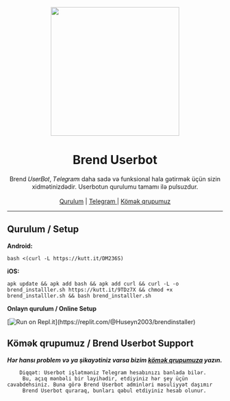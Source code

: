 <div align="center">
  <img src="https://telegra.ph/file/eb135ce7993786cc39beb.jpg" width="300" height="300">
  <h1>Brend Userbot</h1>
</div>
<p align="center">
    Brend 𝑈𝑠𝑒𝑟𝐵𝑜𝑡, 𝑇𝑒𝑙𝑒𝑔𝑟𝑎𝑚ı daha sadə və funksional hala gətirmək üçün sizin xidmətinizdədir. Userbotun qurulumu tamamı ilə pulsuzdur. <br>
    <br>
        <a href="https://github.com/brendsupport/brenduserbot/blob/master/README.md#Qurulum"> Qurulum</a> |
        <a href="https://t.me/BrendUserbot">Telegram </a> |
        <a href="https://t.me/BrendSUP">Kömək qrupumuz</a>
    <br>
</p>

----

## Qurulum / Setup

**Android:** 

` bash <(curl -L https://kutt.it/DM236S) `

**iOS:**  

`apk update && apk add bash && apk add curl && curl -L -o brend_installler.sh https://kutt.it/9TDz7X && chmod +x brend_installler.sh && bash brend_installler.sh`


**Onlayn qurulum / Online Setup**

[![Run on Repl.it](https://img.shields.io/badge/Repl.it-%230D101E.svg?)](https://replit.com/@Huseyn2003/brendinstaller)


## Kömək qrupumuz / Brend Userbot Support
***Hər hansı problem və ya şikayətiniz varsa bizim [kömək qrupumuza](https://t.me/BrendSUP) yazın.***

```
    Diqqət: Userbot işlətməniz Telegram hesabınızı banlada bilər.
     Bu, açıq mənbəli bir layihədir, etdiyiniz hər şey üçün cavabdehsiniz. Buna görə Brend Userbot adminləri məsuliyyət daşımır
     Brend Userbot quraraq, bunları qəbul etdiyiniz hesab olunur.
```
